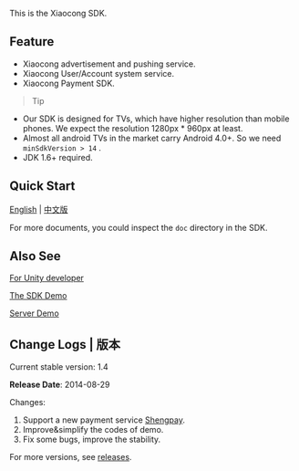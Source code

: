 This is the Xiaocong SDK.

## Feature

* Xiaocong advertisement and pushing service.
* Xiaocong User/Account system service.
* Xiaocong Payment SDK.

> Tip
* Our SDK is designed for TVs, which have higher resolution than mobile phones. We expect the resolution 1280px * 960px at least.
* Almost all android TVs in the market carry Android 4.0+. So we need `minSdkVersion > 14` .
* JDK 1.6+ required.

## Quick Start

[English](doc/english/quick-start.md) | [中文版](doc/zh/quick-start.md)

For more documents, you could inspect the `doc` directory in the SDK.

## Also See

[For Unity developer](https://github.com/XiaoCongGame/sdk-unity-demo)

[The SDK Demo](https://github.com/XiaoCongGame/sdk-smart-demo)

[Server Demo](https://github.com/XiaoCongGame/xcPay_notify_demo)
 

## Change Logs | 版本

Current stable version: 1.4

**Release Date**: 2014-08-29

Changes:

1. Support a new payment service [Shengpay](https://www.shengpay.com/).
1. Improve&simplify the codes of demo.
1. Fix some bugs, improve the stability.

For more versions, see [releases](releases.md).




